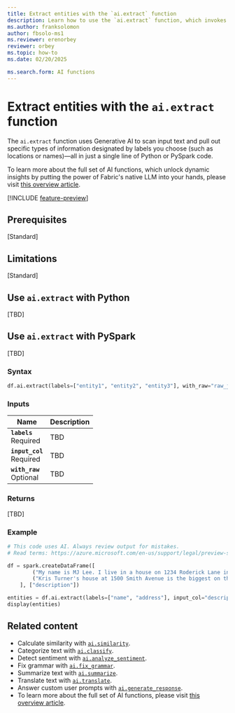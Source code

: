 ```yaml
---
title: Extract entities with the `ai.extract` function
description: Learn how to use the `ai.extract` function, which invokes Generative AI to scan input text and pull out specific types of information designated by labels you choose.
ms.author: franksolomon
author: fbsolo-ms1
ms.reviewer: erenorbey
reviewer: orbey
ms.topic: how-to
ms.date: 02/20/2025

ms.search.form: AI functions
---
```


# Extract entities with the `ai.extract` function

The `ai.extract` function uses Generative AI to scan input text and pull out specific types of information designated by labels you choose (such as locations or names)—all in just a single line of Python or PySpark code.

To learn more about the full set of AI functions, which unlock dynamic insights by putting the power of Fabric's native LLM into your hands, please visit [this overview article](ai-function-overview.md).

[!INCLUDE [feature-preview](../../includes/feature-preview-note.md)]

## Prerequisites

[Standard]

## Limitations

[Standard]

## Use `ai.extract` with Python

[TBD]

## Use `ai.extract` with PySpark

[TBD]

### Syntax

```python
df.ai.extract(labels=["entity1", "entity2", "entity3"], with_raw="raw_json", input_col="text")
```

### Inputs

| **Name** | **Description** |
|---|---|
| **`labels`** <br> Required | TBD |
| **`input_col`** <br> Required | TBD |
| **`with_raw`** <br> Optional | TBD |

### Returns

[TBD]

### Example

```python
# This code uses AI. Always review output for mistakes. 
# Read terms: https://azure.microsoft.com/en-us/support/legal/preview-supplemental-terms/

df = spark.createDataFrame([
        ("My name is MJ Lee. I live in a house on 1234 Roderick Lane in Plainville, CT, with two cats.",),
        ("Kris Turner's house at 1500 Smith Avenue is the biggest on the block!",)
    ], ["description"])

entities = df.ai.extract(labels=["name", "address"], input_col="description")
display(entities)
```

## Related content

- Calculate similarity with [`ai.similarity`](similarity.md).
- Categorize text with [`ai.classify`](classify.md).
- Detect sentiment with [`ai.analyze_sentiment`](analyze-sentiment.md).
- Fix grammar with [`ai.fix_grammar`](fix-grammar.md).
- Summarize text with [`ai.summarize`](summarize.md).
- Translate text with [`ai.translate`](translate.md).
- Answer custom user prompts with [`ai.generate_response`](generate-response.md).
- To learn more about the full set of AI functions, please visit [this overview article](ai-function-overview.md).
